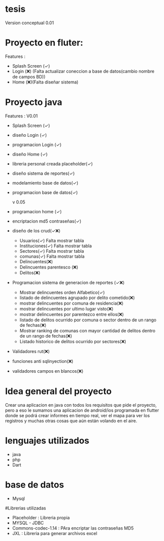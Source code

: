 # tesis

Version conceptual 0.01

# Proyecto en fluter: 

Features :
* Splash Screen (✓) 
* Login  (❌) (Falta actualizar coneccion a base de datos(cambio nombre de campos BD))
* Home (❌)(Falta diseñar sistema)

# Proyecto java
Features :
	V0.01
* Splash Screen (✓) 
* diseño Login  (✓) 
* programacion Login (✓) 
* diseño Home (✓)
* libreria personal creada placeholder(✓)
* diseño sistema de reportes(✓)
* modelamiento base de datos(✓)
* programacion base de datos(✓)

	v 0.05
* programacion home (✓)
* encriptacion md5 contraseñas(✓)
* diseño de los crud(✓❌)
	* Usuarios(✓) Falta mostrar tabla
	* Instituciones(✓) Falta mostrar tabla
	* Sectores(✓) Falta mostrar tabla
	* comunas(✓) Falta mostrar tabla
	* Delincuentes(❌)
	* Delincuentes parentesco (❌)
	* Delitos(❌)
* Programacion sistema de generacion de reportes (✓❌)
	* Mostrar delincuentes orden Alfabetico(✓)
	* listado de delincuentes agrupado por delito cometido(❌)
	* mostrar delincuentes por comuna de residencia(❌)
	* mostrar delincuentes por ultimo lugar visto(❌)
	* mostrar delincuentes por parentezco entre ellos(❌)
	* listado de delitos ocurrido por comuna o sector dentro de un rango de fechas(❌)
	* Mostrar ranking de comunas con mayor cantidad de delitos dentro de un rango de fechas(❌)
	* Listado historico de delitos ocurrido por sectores(❌)
	
* Validadores rut(❌)
* funciones anti sqlinyection(❌)
* validadores campos en blancos(❌)
	
# Idea general del proyecto

Crear una aplicacion en java con todos los requisitos que pide el proyecto, pero a eso le sumamos una aplicacion de android/ios programada en flutter donde se podrá crear informes en tiempo real, ver el mapa para ver los registros y muchas otras cosas que aún están volando en el aire.

# lenguajes utilizados
* java
* php
* Dart

# base de datos
* Mysql

#Librerias utilizadas
* Placeholder : Libreria propia
* MYSQL - JDBC
* Commons-codec-1.14 : PAra encriptar las contraseñas MD5
* JXL : Libreria para generar archivos excel 